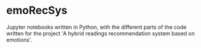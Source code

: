 # emoRecSys
Jupyter notebooks written in Python, with the different parts of the code written for the project 'A hybrid readings recommendation system based on emotions'.
